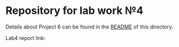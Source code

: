 # Repository for lab work №4

Details about Project 6 can be found in the [README](https://github.com/fpmi-tp2023/labrabota4gr14a-sva4rd/tree/master/project6#readme) of this directory.

Lab4 report link:
